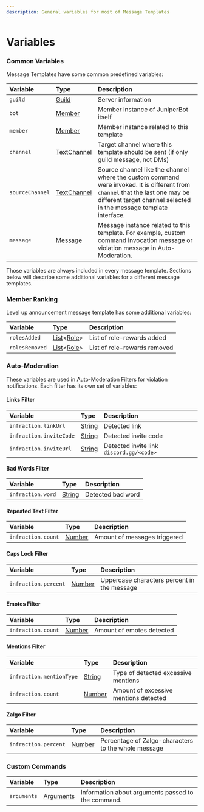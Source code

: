 ```yaml
---
description: General variables for most of Message Templates
---
```


# Variables

### Common Variables <a id="common"></a>

Message Templates have some common predefined variables:

| Variable | Type | Description |
| :--- | :--- | :--- |
| `guild` | ​[Guild](types.md#guild)​ | Server information |
| `bot` | ​[Member](types.md#member)​ | Member instance of JuniperBot itself |
| `member` | ​[Member](types.md#member)​ | Member instance related to this template |
| `channel` | ​[TextChannel](types.md#textchannel)​ | Target channel where this template should be sent \(if only guild message, not DMs\) |
| `sourceChannel` | ​[TextChannel](types.md#textchannel)​ | Source channel like the channel where the custom command were invoked. It is different from `channel` that the last one may be different target channel selected in the message template interface. |
| `message` | ​[Message](types.md#message)​ | Message instance related to this template. For example, custom command invocation message or violation message in Auto-Moderation. |

Those variables are always included in every message template. Sections below will describe some additional variables for a different message templates.‌

### Member Ranking <a id="ranking"></a>

Level up announcement message template has some additional variables:

| Variable | Type | Description |
| :--- | :--- | :--- |
| `rolesAdded` | [List](syntax/expressions.md#lists)&lt;[Role](types.md#role)&gt; | List of role-rewards added |
| `rolesRemoved` | [List](syntax/expressions.md#lists)&lt;[Role](types.md#role)&gt; | List of role-rewards removed |

### Auto-Moderation <a id="automod"></a>

These variables are used in Auto-Moderation Filters for violation notifications. Each filter has its own set of variables:

#### Links Filter <a id="filtr-ssylki"></a>

| Variable | Type | Description |
| :--- | :--- | :--- |
| `infraction.linkUrl` | [String](syntax/expressions.md#literals)​ | Detected link |
| `infraction.inviteCode` | [String](syntax/expressions.md#literals)​ | Detected invite code |
| `infraction.inviteUrl` | [String](syntax/expressions.md#literals)​ | Detected invite link `discord.gg/<code>` |

#### Bad Words Filter <a id="filtr-plokhie-slova"></a>

| Variable | Type | Description |
| :--- | :--- | :--- |
| `infraction.word` | [String](syntax/expressions.md#literals)​ | Detected bad word |

#### Repeated Text Filter <a id="filtr-povtoryaemyi-tekst"></a>

| Variable | Type | Description |
| :--- | :--- | :--- |
| `infraction.count` | [Number](syntax/expressions.md#literals)​ | Amount of messages triggered |

#### Caps Lock Filter <a id="filtr-caps-lock"></a>

| Variable | Type | Description |
| :--- | :--- | :--- |
| `infraction.percent` | [Number](syntax/expressions.md#literals)​ | Uppercase characters percent in the message |

#### Emotes Filter <a id="filtr-emocii"></a>

| Variable | Type | Description |
| :--- | :--- | :--- |
| `infraction.count` | [Number](syntax/expressions.md#literals)​ | Amount of emotes detected |

#### Mentions Filter <a id="filtr-upominaniya"></a>

| Variable | Type | Description |
| :--- | :--- | :--- |
| `infraction.mentionType` | [String](syntax/expressions.md#literals)​ | Type of detected excessive mentions |
| `infraction.count` | [Number](syntax/expressions.md#literals)​ | Amount of excessive mentions detected |

#### Zalgo Filter <a id="filtr-zalgo"></a>

| Variable | Type | Description |
| :--- | :--- | :--- |
| `infraction.percent` | [Number](syntax/expressions.md#literals)​ | Percentage of Zalgo-characters to the whole message |

### Custom Commands <a id="polzovatelskie-komandy"></a>

| Variable | Type | Description |
| :--- | :--- | :--- |
| `arguments` | ​[Arguments](types.md#arguments)​ | Information about arguments passed to the command. |

